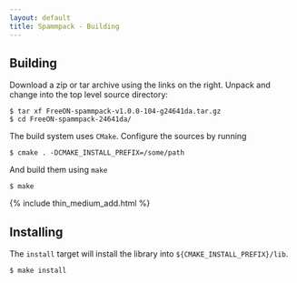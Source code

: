 ```yaml
---
layout: default
title: Spammpack - Building
---
```


Building
--------

Download a zip or tar archive using the links on the right. Unpack and change
into the top level source directory:

    $ tar xf FreeON-spammpack-v1.0.0-104-g24641da.tar.gz
    $ cd FreeON-spammpack-24641da/

The build system uses `CMake`. Configure the sources by running

    $ cmake . -DCMAKE_INSTALL_PREFIX=/some/path

And build them using `make`

    $ make

{% include thin_medium_add.html %}

Installing
----------

The `install` target will install the library into
`${CMAKE_INSTALL_PREFIX}/lib`.

    $ make install
